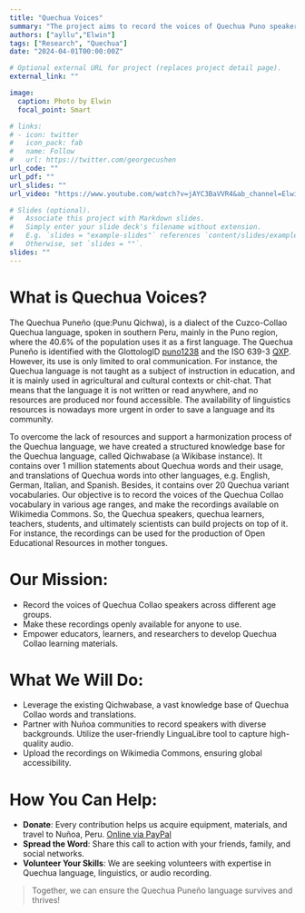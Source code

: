 ```yaml
---
title: "Quechua Voices"
summary: "The project aims to record the voices of Quechua Puno speakers (including adults and elders) and make these recordings available on the Wikimedia Ecosystem and Qichwabase."
authors: ["ayllu","Elwin"]
tags: ["Research", "Quechua"]
date: "2024-04-01T00:00:00Z"

# Optional external URL for project (replaces project detail page).
external_link: ""

image:
  caption: Photo by Elwin
  focal_point: Smart

# links:
# - icon: twitter
#   icon_pack: fab
#   name: Follow
#   url: https://twitter.com/georgecushen
url_code: ""
url_pdf: ""
url_slides: ""
url_video: "https://www.youtube.com/watch?v=jAYC3BaVVR4&ab_channel=ElwinHuaman"

# Slides (optional).
#   Associate this project with Markdown slides.
#   Simply enter your slide deck's filename without extension.
#   E.g. `slides = "example-slides"` references `content/slides/example-slides.md`.
#   Otherwise, set `slides = ""`.
slides: ""
---
```


# What is Quechua Voices?

The Quechua Puneño (que:Punu Qichwa), is a dialect of the Cuzco-Collao Quechua language, spoken in southern Peru, mainly in the Puno region, where the 40.6% of the population uses it as a first language. The Quechua Puneño is identified with the GlottologID [puno1238](https://glottolog.org/resource/languoid/id/puno1238) and the ISO 639-3 [QXP](https://iso639-3.sil.org/code/qxp). However, its use is only limited to oral communication. For instance, the Quechua language is not taught as a subject of instruction in education, and it is mainly used in agricultural and cultural contexts or chit-chat. That means that the language it is not written or read anywhere, and no resources are produced nor found accessible. The availability of linguistics resources is nowadays more urgent in order to save a language and its community.

To overcome the lack of resources and support a harmonization process of the Quechua language, we have created a structured knowledge base for the Quechua language, called Qichwabase (a Wikibase instance). It contains over 1 million statements about Quechua words and their usage, and translations of Quechua words into other languages, e.g. English, German, Italian, and Spanish. Besides, it contains over 20 Quechua variant vocabularies.
Our objective is to record the voices of the Quechua Collao vocabulary in various age ranges, and make the recordings available on Wikimedia Commons. So, the Quechua speakers, quechua learners, teachers, students, and ultimately scientists can build projects on top of it. For instance, the recordings can be used for the production of Open Educational Resources in mother tongues.

# Our Mission:

* Record the voices of Quechua Collao speakers across different age groups.
* Make these recordings openly available for anyone to use.
* Empower educators, learners, and researchers to develop Quechua Collao learning materials.

# What We Will Do:

- Leverage the existing Qichwabase, a vast knowledge base of Quechua Collao words and translations.
- Partner with Nuñoa communities to record speakers with diverse backgrounds.
Utilize the user-friendly LinguaLibre tool to capture high-quality audio.
- Upload the recordings on Wikimedia Commons, ensuring global accessibility.

# How You Can Help:

* **Donate**: Every contribution helps us acquire equipment, materials, and travel to Nuñoa, Peru. [Online via PayPal](https://paypal.me/elwinlhq)
* **Spread the Word**: Share this call to action with your friends, family, and social networks.
* **Volunteer Your Skills**: We are seeking volunteers with expertise in Quechua language, linguistics, or audio recording.

> Together, we can ensure the Quechua Puneño language survives and thrives!
